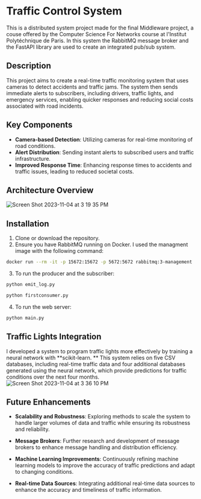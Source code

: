# Traffic Control System

This is a distributed system project made for the final Middleware project, a couse offered by the Computer Science For Networks course at l'Institut Polytéchnique de Paris.
In this system the RabbitMQ message broker and the FastAPI library are used to create an integrated pub/sub system. 

## Description

This project aims to create a real-time traffic monitoring system that uses cameras to detect accidents and traffic jams.
The system then sends immediate alerts to subscribers, including drivers, traffic lights, and emergency services, enabling quicker responses and reducing social costs associated with road incidents.

## Key Components

- **Camera-based Detection**: Utilizing cameras for real-time monitoring of road conditions.
- **Alert Distribution**: Sending instant alerts to subscribed users and traffic infrastructure.
- **Improved Response Time**: Enhancing response times to accidents and traffic issues, leading to reduced societal costs.

## Architecture Overview

![Screen Shot 2023-11-04 at 3 19 35 PM](https://github.com/thaisstein/traffic-control/assets/52481495/3b97682f-8da0-4721-a6af-bf903c0141fe)

## Installation

1. Clone or download the repository.
2. Ensure you have RabbitMQ running on Docker. I used the managment image with the following command:

```bash
docker run --rm -it -p 15672:15672 -p 5672:5672 rabbitmq:3-management
```
3. To run the producer and the subscriber:
```bash
python emit_log.py
```
```bash
python firstconsumer.py
```
4. To run the web server:
```bash
python main.py
```
## Traffic Lights Integration
I developed a system to program traffic lights more effectively by training a neural network with **scikit-learn. **
This system relies on five CSV databases, including real-time traffic data and four additional databases generated using the neural network, which provide predictions for traffic conditions over the next four months.
![Screen Shot 2023-11-04 at 3 36 10 PM](https://github.com/thaisstein/traffic-control/assets/52481495/77ea75e8-dfde-49f4-b0aa-637c1ad51861)

## Future Enhancements

- **Scalability and Robustness**: Exploring methods to scale the system to handle larger volumes of data and traffic while ensuring its robustness and reliability.

- **Message Brokers**: Further research and development of message brokers to enhance message handling and distribution efficiency.

- **Machine Learning Improvements**: Continuously refining machine learning models to improve the accuracy of traffic predictions and adapt to changing conditions.

- **Real-time Data Sources**: Integrating additional real-time data sources to enhance the accuracy and timeliness of traffic information.
